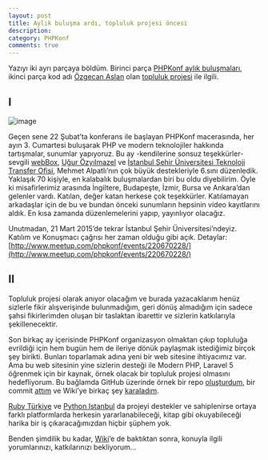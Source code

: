 ```yaml
---
layout: post
title: Aylık buluşma ardı, topluluk projesi öncesi
description:
category: PHPKonf
comments: true
---
```


Yazıyı iki ayrı parçaya böldüm. Birinci parça [PHPKonf aylık buluşmaları](http://meetup.com/phpkonf/), ikinci parça kod adı [Özgecan Aslan](https://eksisozluk.com/ozgecan-aslan--4693645) olan [topluluk projesi](https://github.com/phpkonf/phpkonf.ini) ile ilgili.

## I

![image](http://photos4.meetupstatic.com/photos/event/b/a/6/3/600_432767715.jpeg)

Geçen sene 22 Şubat’ta konferans ile başlayan PHPKonf macerasında, her ayın 3. Cumartesi buluşarak PHP ve modern teknolojiler hakkında tartışmalar, sunumlar yapıyoruz. Bu ay -kendilerine sonsuz teşekkürler- sevgili [webBox](http://webbox.io), [Uğur Özyılmazel](http://ugur.ozyilmazel.com/) ve [İstanbul Şehir Üniversitesi Teknoloji Transfer Ofisi](http://tto.sehir.edu.tr/Pages/Home.aspx), Mehmet Alpatlı’nın çok büyük destekleriyle 6.sını düzenledik. Yaklaşık 70 kişiyle, en kalabalık buluşmalardan biri bu oldu diyebilirim. Öyle ki misafirlerimiz arasında İngiltere, Budapeşte, İzmir, Bursa ve Ankara’dan gelenler vardı. Katılan, değer katan herkese çok teşekkürler. Katılamayan arkadaşlar için de bu ve bundan önceki sunumların hepsinin video kayıtlarını aldık. En kısa zamanda düzenlemelerini yapıp, yayınlıyor olacağız.

Unutmadan, 21 Mart 2015’de tekrar İstanbul Şehir Üniversitesi’ndeyiz. Katılım ve Konuşmacı çağrısı her zaman olduğu gibi açık. Detaylar: [http://www.meetup.com/phpkonf/events/220670228/](http://www.meetup.com/phpkonf/events/220670228/)

## II

Topluluk projesi olarak anıyor olacağım ve burada yazacaklarım henüz sizlerle fikir alışverişinde bulunmadığım, geri dönüş almadığım için sadece şahsi fikirlerimden oluşan bir taslaktan ibarettir ve sizlerin katkılarıyla şekillenecektir.

Son birkaç ay içerisinde PHPKonf organizasyon olmaktan çıkıp topluluğa evrildiği için hem bugün hem de ileriye dönük paylaşmak istediğimiz birçok şey birikti. Bunları toparlamak adına yeni bir web sitesine ihtiyacımız var. Ama bu web sitesinin yine sizlerin desteği ile Modern PHP, Laravel 5 öğrenmek için bir kaynak, örnek olacak bir topluluk projesi olmasını hedefliyorum. Bu bağlamda GitHub üzerinde örnek bir repo [oluşturdum](https://github.com/phpkonf/phpkonf.ini), bir commit [attım](https://github.com/phpkonf/phpkonf.ini/commit/18ff8eac5bcbe903a7ea95c22ba09162d82b2ad4) ve Wiki’ye birkaç şey [karaladım](https://github.com/phpkonf/phpkonf.ini/wiki).

[Ruby Türkiye](http://www.rubyturkiye.org) ve [Python Istanbul](http://pyistanbul.org) da projeyi destekler ve sahiplenirse ortaya farklı platformlarda herkesin yararlanabileceği, kitap gibi okuyabileceği harika bir iş çıkaracağımızdan hiçbir şüphem yok.

Benden şimdilik bu kadar, [Wiki](https://github.com/phpkonf/phpkonf.ini/wiki)’e de baktıktan sonra, konuyla ilgili yorumlarınızı, katkılarınızı bekliyorum…